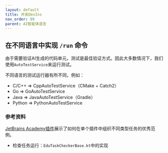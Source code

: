 ```yaml
---
layout: default
title: 开发DevIns
nav_order: 99
parent: AI智能体语言
---
```


## 在不同语言中实现 `/run` 命令

由于需要验证AI生成的代码单元，测试是最佳验证方式。因此大多数情况下，我们使用`AutoTestService`来运行测试。

不同语言的测试运行器有所不同，例如：

- C/C++ => CppAutoTestService（CMake + Catch2）
- Go => GoAutoTestService
- Java => JavaAutoTestService（Gradle）
- Python => PythonAutoTestService

### 参考资料

[JetBrains Academy插件](https://github.com/JetBrains/educational-plugin)展示了如何在单个插件中组织不同类型任务的优秀范例。

- 检查任务运行：`EduTaskCheckerBase.kt`中的实现
